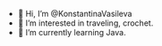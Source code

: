 - 👋 Hi, I’m @KonstantinaVasileva
- 👀 I’m interested in traveling, crochet.
- 🌱 I’m currently learning Java.


<!---
KonstantinaVasileva/KonstantinaVasileva is a ✨ special ✨ repository because its `README.md` (this file) appears on your GitHub profile.
You can click the Preview link to take a look at your changes.
--->
